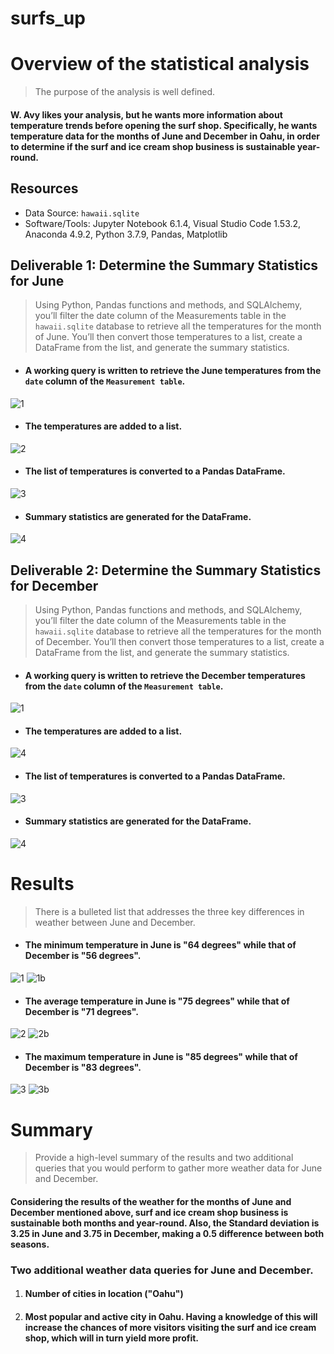 # surfs_up
# Overview of the statistical analysis
> The purpose of the analysis is well defined.
#### W. Avy likes your analysis, but he wants more information about temperature trends before opening the surf shop. Specifically, he wants temperature data for the months of June and December in Oahu, in order to determine if the surf and ice cream shop business is sustainable year-round.

## Resources
* Data Source: `hawaii.sqlite`
* Software/Tools: Jupyter Notebook 6.1.4, Visual Studio Code 1.53.2, Anaconda 4.9.2, Python 3.7.9, Pandas, Matplotlib

## Deliverable 1: Determine the Summary Statistics for June 
> Using Python, Pandas functions and methods, and SQLAlchemy, you’ll filter the date column of the Measurements table in the `hawaii.sqlite` database to retrieve all the temperatures for the month of June. You’ll then convert those temperatures to a list, create a DataFrame from the list, and generate the summary statistics.
* #### A working query is written to retrieve the June temperatures from the `date` column of the `Measurement table`.
![1](https://user-images.githubusercontent.com/76136277/109354411-c355ea00-784b-11eb-81b7-4666f27c8904.PNG)
* #### The temperatures are added to a list. 
![2](https://user-images.githubusercontent.com/76136277/109354519-ebdde400-784b-11eb-93ae-c5f3ef6da070.PNG)
* #### The list of temperatures is converted to a Pandas DataFrame.
![3](https://user-images.githubusercontent.com/76136277/109354596-10d25700-784c-11eb-87f9-9f9b86174a74.PNG)
* #### Summary statistics are generated for the DataFrame. 
![4](https://user-images.githubusercontent.com/76136277/109354651-28114480-784c-11eb-8cef-b5419077d508.PNG)

## Deliverable 2: Determine the Summary Statistics for December
> Using Python, Pandas functions and methods, and SQLAlchemy, you’ll filter the date column of the Measurements table in the `hawaii.sqlite` database to retrieve all the temperatures for the month of December. You’ll then convert those temperatures to a list, create a DataFrame from the list, and generate the summary statistics.
* #### A working query is written to retrieve the December temperatures from the `date` column of the `Measurement table`.
![1](https://user-images.githubusercontent.com/76136277/109355309-0795ba00-784d-11eb-9d2c-ec48cbd949e9.PNG)
* #### The temperatures are added to a list. 
![4](https://user-images.githubusercontent.com/76136277/109361548-1c774b00-7857-11eb-8f2f-d3c0c7ff606e.PNG)
* #### The list of temperatures is converted to a Pandas DataFrame.
![3](https://user-images.githubusercontent.com/76136277/109355341-12504f00-784d-11eb-898e-68ddeba0bf2e.PNG)
* #### Summary statistics are generated for the DataFrame. 
![4](https://user-images.githubusercontent.com/76136277/109355361-18dec680-784d-11eb-81e6-ee7ce8ecbe86.PNG)

# Results
> There is a bulleted list that addresses the three key differences in weather between June and December. 
* #### The minimum temperature in June is "64 degrees" while that of December is "56 degrees".
![1](https://user-images.githubusercontent.com/76136277/109358164-534a6280-7851-11eb-8971-0d08add9d95a.PNG) ![1b](https://user-images.githubusercontent.com/76136277/109358177-56dde980-7851-11eb-86ce-9df5d76a463e.PNG)
* #### The average temperature in June is "75 degrees" while that of December is "71 degrees".
![2](https://user-images.githubusercontent.com/76136277/109358247-7248f480-7851-11eb-91a3-840dcd1e43d8.PNG) ![2b](https://user-images.githubusercontent.com/76136277/109358217-678e5f80-7851-11eb-96c7-6cfb603c0fcc.PNG)
* #### The maximum temperature in June is "85 degrees" while that of December is "83 degrees".
![3](https://user-images.githubusercontent.com/76136277/109358274-7d038980-7851-11eb-9302-2f056fa9e7f1.PNG) ![3b](https://user-images.githubusercontent.com/76136277/109358281-80971080-7851-11eb-9ced-b39b10ec6775.PNG)

# Summary
> Provide a high-level summary of the results and two additional queries that you would perform to gather more weather data for June and December.
#### Considering the results of the weather for the months of June and December mentioned above, surf and ice cream shop business is sustainable both months and year-round. Also, the Standard deviation is 3.25 in June and 3.75 in December, making a 0.5 difference between both seasons.
### Two additional weather data queries for June and December.
1. #### Number of cities in location ("Oahu")
2. #### Most popular and active city in Oahu. Having a knowledge of this will increase the chances of more visitors visiting the surf and ice cream shop, which will in turn yield more profit.
